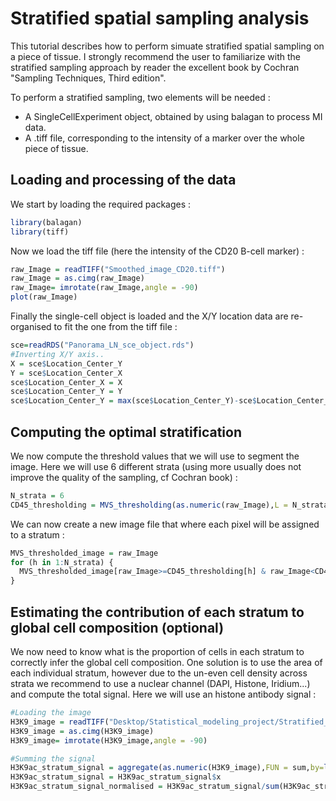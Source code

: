 # Stratified spatial sampling analysis

This tutorial describes how to perform simuate stratified spatial sampling on a piece of tissue. I strongly recommend the user to familiarize with the stratified sampling approach by reader the excellent book by Cochran "Sampling Techniques, Third edition". 

To perform a stratified sampling, two elements will be needed :
- A SingleCellExperiment object, obtained by using balagan to process MI data.
- A .tiff file, corresponding to the intensity of a marker over the whole piece of tissue.  


## Loading and processing of the data

We start by loading the required packages :

```r
library(balagan)
library(tiff)
```

Now we load the tiff file (here the intensity of the CD20 B-cell marker) :

```r
raw_Image = readTIFF("Smoothed_image_CD20.tiff")
raw_Image = as.cimg(raw_Image)
raw_Image= imrotate(raw_Image,angle = -90)
plot(raw_Image)
```

Finally the single-cell object is loaded and the X/Y location data are re-organised to fit the one from the tiff file :

```r
sce=readRDS("Panorama_LN_sce_object.rds")
#Inverting X/Y axis..
X = sce$Location_Center_Y
Y = sce$Location_Center_X
sce$Location_Center_X = X
sce$Location_Center_Y = Y
sce$Location_Center_Y = max(sce$Location_Center_Y)-sce$Location_Center_Y
```

## Computing the optimal stratification

We now compute the threshold values that we will use to segment the image. Here we will use 6 different strata (using more usually does not improve the quality of the sampling, cf Cochran book) :

```r
N_strata = 6 
CD45_thresholding = MVS_thresholding(as.numeric(raw_Image),L = N_strata)
```

We can now create a new image file that where each pixel will be assigned to a stratum :

```r
MVS_thresholded_image = raw_Image
for (h in 1:N_strata) {
  MVS_thresholded_image[raw_Image>=CD45_thresholding[h] & raw_Image<CD45_thresholding[h+1]]=h
}
```


## Estimating the contribution of each stratum to global cell composition (optional)


We now need to know what is the proportion of cells in each stratum to correctly infer the global cell composition. One solution is to use the area of each individual stratum, however due to the un-even cell density across strata we recommend to use a nuclear channel (DAPI, Histone, Iridium...) and compute the total signal. Here we will use an histone antibody signal :

```r
#Loading the image
H3K9_image = readTIFF("Desktop/Statistical_modeling_project/Stratified_sampling/Smoothed_image_H3K9ac.tiff")
H3K9_image = as.cimg(H3K9_image)
H3K9_image= imrotate(H3K9_image,angle = -90)

#Summing the signal 
H3K9ac_stratum_signal = aggregate(as.numeric(H3K9_image),FUN = sum,by=list(as.numeric(MVS_thresholded_image)))
H3K9ac_stratum_signal = H3K9ac_stratum_signal$x
H3K9ac_stratum_signal_normalised = H3K9ac_stratum_signal/sum(H3K9ac_stratum_signal)

```

